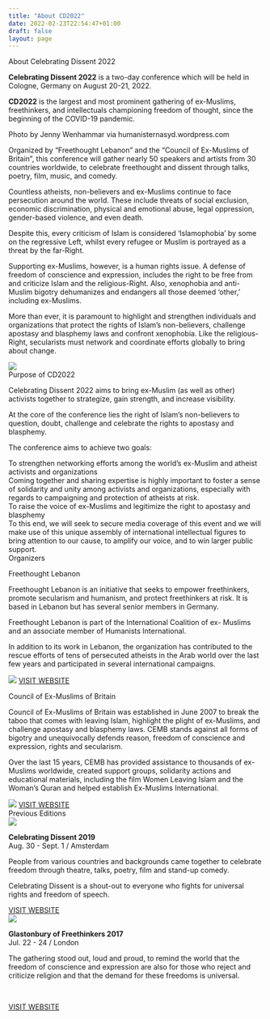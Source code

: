 ```yaml
---
title: "About CD2022"
date: 2022-02-23T22:54:47+01:00
draft: false
layout: page
---
```


<div class="title">About Celebrating Dissent 2022</div>


<div class="ven-bg about-header-container">
    <div class="text-container">
        <p>
            <strong>Celebrating Dissent 2022</strong> is a two-day
            conference which will be held in Cologne,
            Germany on August 20-21, 2022.
        </p>
        <p>
            <strong>CD2022</strong> is the largest and most prominent
            gathering of ex-Muslims, freethinkers, and
            intellectuals championing freedom of
            thought, since the beginning of the COVID-19
            pandemic.
        </p>
    </div>
</div>
<div class="picture-comments">Photo by Jenny Wenhammar via humanisternasyd.wordpress.com</div>

<!-- Background. -->
<div id="background_section" class="content-two-columns">
    <div class="aligner">
        <div class="left">
            <div class="contained-text">
                <p>
                    Organized by “Freethought Lebanon” and the 
                    “Council of Ex-Muslims of Britain”, this conference 
                    will gather nearly 50 speakers and artists from 30 countries worldwide, 
                    to celebrate freethought and dissent through talks, poetry, 
                    film, music, and comedy.
                </p>
                <p>
                    Countless atheists, non-believers and ex-Muslims
                    continue to face persecution around the world. These
                    include threats of social exclusion, economic
                    discrimination, physical and emotional abuse, legal
                    oppression, gender-based violence, and even death.
                </p>
                <p>
                    Despite this, every criticism of Islam is considered
                    ‘Islamophobia’ by some on the regressive Left, whilst
                    every refugee or Muslim is portrayed as a threat by the
                    far-Right.
                </p>
                <p>
                    Supporting ex-Muslims, however, is a human rights issue. A
                    defense of freedom of conscience and expression, includes the
                    right to be free from and criticize Islam and the religious-Right.
                    Also, xenophobia and anti-Muslim bigotry dehumanizes and
                    endangers all those deemed ‘other,’ including ex-Muslims.
                </p>
                <p>
                    More than ever, it is paramount to highlight and
                    strengthen individuals and organizations that protect
                    the rights of Islam’s non-believers, challenge apostasy
                    and blasphemy laws and confront xenophobia. Like the
                    religious-Right, secularists must network and
                    coordinate efforts globally to bring about change.
                </p>
            </div>
        </div>
        <div class="right">
            <img src="CD2022_About2.jpg" class="contained-image" />
        </div>
	
<div class="line"></div>
<!-- Purpose of CD2022. -->
<div id="purpose_section" class="section-container">
    <div class="section-title title-centered">Purpose of CD2022</div>
    <div class="text">
        <p>
            Celebrating Dissent 2022 aims to bring ex-Muslim (as well as other) activists together
            to strategize, gain strength, and increase visibility.
        </p>
        <p>
            At the core of the conference lies the right of Islam’s non-believers to question,
            doubt, challenge and celebrate the rights to apostasy and blasphemy.
        </p>
        <p>
            The conference aims to achieve two goals:
        </p>
    </div>
	
	
</div>


<div id="purpose-boxes" class="content-two-columns">
    <div class="aligner">
    <div class="left">
        <div class="contained-backgrounded-text">
            To strengthen networking efforts
            among the world’s ex-Muslim and
            atheist activists and organizations
        </div>
		<div class="contained-text">
			Coming together and sharing expertise is highly important to foster a
			sense of solidarity and unity among activists and organizations,
			especially with regards to campaigning and protection of atheists at risk.
		</div>
    </div>
    <div class="right">
        <div class="contained-backgrounded-text">
            To raise the voice of ex-Muslims
            and legitimize the right to
            apostasy and blasphemy
        </div>
            <div class="contained-text">
                To this end, we will seek to secure media coverage of this event and
                we will make use of this unique assembly of international intellectual
                figures to bring attention to our cause, to amplify our voice, and to win
                larger public support.
            </div>
    </div>
    </div>
</div>

<div class="line"></div>

<!-- Organizers -->
<div id="organizers_section" class="section-container">
    <div class="section-title title">Organizers</div>

<div class="content-two-columns">
    <div class="aligner">
        <div class="left">
            <div class="contained-text">
                <p><span class="organizer-title">Freethought Lebanon</span></p>
                <p>
                    Freethought Lebanon is an initiative
                    that seeks to empower freethinkers,
                    promote secularism and humanism,
                    and protect freethinkers at risk. It is
                    based in Lebanon but has several
                    senior members in Germany.
                </p>
                <p>
                    Freethought Lebanon is part of the
                    International Coalition of ex-
                    Muslims and an associate member of
                    Humanists International.
                </p>
                <p>
                    In addition to its work in Lebanon,
                    the organization has contributed to
                    the rescue efforts of tens of
                    persecuted atheists in the Arab world
                    over the last few years and
                    participated in several international
                    campaigns.
                </p>
            </div>
        </div>
        <div class="right">
            <img src="CD2022_About5.png" class="organizer-logo contained-image" />
            <a class="button" href="https://www.freethoughtlebanon.net" target="_blank">VISIT WEBSITE</a>
        </div>
    </div>
</div>

<div class="content-two-columns">
    <div class="aligner">
        <div class="left">
            <div class="contained-text">
                <p><span class="organizer-title">Council of Ex-Muslims of Britain</span></p>
                <p>
                Council of Ex-Muslims of Britain
                was established in June 2007 to
                break the taboo that comes with
                leaving Islam, highlight the plight of
                ex-Muslims, and challenge apostasy
                and blasphemy laws. CEMB stands
                against all forms of bigotry and
                unequivocally defends reason,
                freedom of conscience and
                expression, rights and secularism.
                </p>
                <p>
                Over the last 15 years, CEMB has
                provided assistance to thousands of
                ex-Muslims worldwide, created
                support groups, solidarity actions
                and educational materials, including
                the film Women Leaving Islam and
                the Woman’s Quran and helped
                establish Ex-Muslims International.
                </p>
            </div>
        </div>
        <div class="right">
            <img src="CD2022_About4.jpg" class="organizer-logo contained-image" />
            <a class="button" href="https://www.ex-muslim.org.uk"  target="_blank">VISIT WEBSITE</a>
        </div>
    </div>
</div>

</div>

<div class="line"></div>

<!-- Previous Editions. -->
<div id="previous_editions_section" class="section-container">
    <div class="section-title title">Previous Editions</div>

<div class="content-two-columns">
    <div class="aligner">
        <div class="left">
            <img src="CD2022_About6.jpg" class="contained-image" />
            <div class="contained-text">
                <p>
                    <strong>Celebrating Dissent 2019</strong><br>
                    <span class="subnotes">Aug. 30 - Sept. 1 / Amsterdam</span>
                </p>
                <p>
                    People from various countries and backgrounds came
                    together to celebrate freedom through theatre, talks,
                    poetry, film and stand-up comedy.
                </p>
                <p>
                    Celebrating Dissent is a shout-out to everyone who
                    fights for universal rights and freedom of speech.
                </p>
            </div>
            <a class="button" href="https://debalie.nl/artikel/celebrating-dissent-2"  target="_blank">VISIT WEBSITE</a>
        </div>
        <div class="right">
            <img src="CD2022_About7.jpg" class="contained-image" />
            <div class="contained-text">
                <p>
                    <strong>Glastonbury of Freethinkers 2017</strong><br>
                    <span class="subnotes">Jul. 22 - 24 / London</span>
                </p>
                <p>
                    The gathering stood out, loud and proud, to remind the world that the freedom of conscience and expression are also for those who reject and criticize religion and that the demand for these freedoms is universal.
                </p>
                <p><br></p>
            </div>
            <a class="button" href="https://www.secularconference.com/agenda-2017"  target="_blank">VISIT WEBSITE</a>
        </div>
    </div>
</div>

</div>

<div class="line"></div>
</div></div>